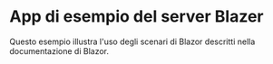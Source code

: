 # <a name="blazor-server-sample-app"></a>App di esempio del server Blazer

Questo esempio illustra l'uso degli scenari di Blazor descritti nella documentazione di Blazor.
